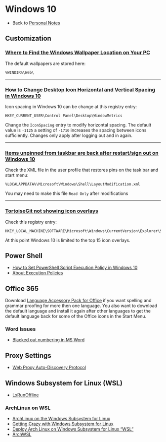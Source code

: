 # Windows 10

- Back to [Personal Notes](README.md)

## Customization

### [Where to Find the Windows Wallpaper Location on Your PC][Wallpaper]

The default wallpapers are stored here:

    %WINDIR%\Web\

[Wallpaper]: https://www.techjunkie.com/windows-wallpaper-location/

---

### [How to Change Desktop Icon Horizontal and Vertical Spacing in Windows 10][Icon]

Icon spacing in Windows 10 can be change at this registry entry:

    HKEY_CURRENT_USER\Control Panel\Desktop\WindowMetrics

Change the `IconSpacing` entry to modify horizontal spacing. The default value
is `-1125` a setting of `-1710` increases the spacing between icons
sufficiently. Changes only apply after logging out and in again.

[Icon]: https://www.tenforums.com/tutorials/16941-change-desktop-icon-spacing-windows-10-a.html

---

### [Items unpinned from taskbar are back after restart/sign out on Windows 10][Taskbar]

Check the XML file in the user profile that restores pins on the task bar and
start menu:

    %LOCALAPPDATA%\Microsoft\Windows\Shell\LayoutModification.xml

You may need to make this file `Read Only` after modifications

[Taskbar]: https://superuser.com/questions/1251656/items-unpinned-from-taskbar-are-back-after-restart-sign-out-on-windows-10

---

### [TortoiseGit not showing icon overlays][Overlay]

Check this registry entry:

    HKEY_LOCAL_MACHINE\SOFTWARE\Microsoft\Windows\CurrentVersion\Explorer\ShellIconOverlayIdentifiers

At this point Windows 10 is limited to the top 15 icon overlays.

[Overlay]: https://stackoverflow.com/questions/25156238/tortoisegit-not-showing-icon-overlays

## Power Shell

- [How to Set PowerShell Script Execution Policy in Windows 10][PS1]
- [About Execution Policies][PS2]

[PS1]: https://www.tenforums.com/tutorials/54585-change-powershell-script-execution-policy-windows-10-a.html
[PS2]: https://docs.microsoft.com/en-us/powershell/module/microsoft.powershell.core/about/about_execution_policies?view=powershell-6

## Office 365

Download [Language Accessory Pack for Office][Lang] if you want spelling and
grammar proofing for more then one language. You also want to download the
default language and install it again after other languages to get the default
language back for some of the Office icons in the Start Menu.

[Lang]: https://support.office.com/en-us/article/Language-Accessory-Pack-for-Office-82ee1236-0f9a-45ee-9c72-05b026ee809f

### Word Issues

- [Blacked out numbering in MS Word][Word]

[Word]: https://answers.microsoft.com/en-us/office/forum/office_2016-word/blacked-out-numbering-in-ms-word-2016/d2ec88d5-fcf6-41b6-bf05-487724585f51

## Proxy Settings

- [Web Proxy Auto-Discovery Protocol](https://en.wikipedia.org/wiki/Web_Proxy_Auto-Discovery_Protocol)

## Windows Subsystem for Linux (WSL)

- [LxRunOffline](https://github.com/DDoSolitary/LxRunOffline)

### ArchLinux on WSL

- [ArchLinux on the Windows Subsystem for Linux](https://davidtw.co/writings/2017/archlinux-on-the-windows-subsystem-for-linux)
- [Getting Crazy with Windows Subsystem for Linux](https://www.brianketelsen.com/getting-crazy-with-windows-subsystem-for-linux/)
- [Deploy Arch Linux on Windows Subsystem for Linux “WSL”](https://medium.com/@mudrii/deploy-arch-linux-on-windows-subsystem-for-linux-wsl-a7e4cdf78c80)
- [ArchWSL](https://github.com/yuk7/ArchWSL)
